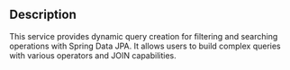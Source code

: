## Description
This service provides dynamic query creation for filtering and searching operations with Spring Data JPA. It allows users to build complex queries with various operators and JOIN capabilities.
